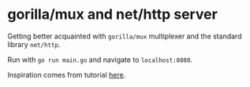 # gorilla/mux and net/http server

Getting better acquainted with `gorilla/mux` multiplexer and the standard library `net/http`. 

Run with `go run main.go` and navigate to `localhost:8080`.

Inspiration comes from tutorial [here](https://gowebexamples.com/routes-using-gorilla-mux/).